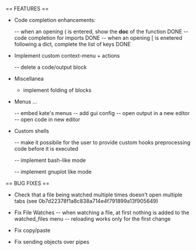 == FEATURES ==

 - Code completion enhancements:

   -- when an opening ( is entered, show the __doc__ of the function DONE
   -- code completion for imports DONE
   -- when an opening [ is enetered following a dict, complete the list of keys DONE

 - Implement custom context-menu + actions

   -- delete a code/output block

 - Miscellanea

   - implement folding of blocks

 - Menus ...

   -- embed kate's menus
   -- add gui config
   -- open output in a new editor
   -- open code in new editor

 - Custom shells

   -- make it possibile for the user to provide custom hooks preprocessing code
      before it is executed

   -- implement bash-like mode

   -- implement gnuplot like mode


== BUG FIXES ==

 -  Check that a file being watched multiple times
     doesn't open multiple tabs (see 0b7d22378f1a8c838a714e4f791899a13f905649)

 -  Fix File Watches
     -- when watching a file, at first nothing is added to the watched_files menu
     -- reloading works only for the first change

 - Fix copy/paste

 - Fix sending objects over pipes


